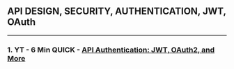 ## API DESIGN, SECURITY, AUTHENTICATION, JWT, OAuth

-------------------------------------------------------
### 1. YT - 6 Min QUICK - [API Authentication: JWT, OAuth2, and More](https://www.youtube.com/watch?v=xJA8tP74KD0)


